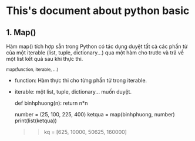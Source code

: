 # This's document about python basic
## 1. Map()

Hàm map() tích hợp sẵn trong Python có tác dụng duyệt tất cả các phần tử của một iterable (list, tuple, dictionary...) qua một hàm cho trước và trả về một list kết quả sau khi thực thi.

<sub> map(function, iterable, ...) </sub>

- function: Hàm thực thi cho từng phần tử trong iterable.
- iterable: một list, tuple, dictionary... muốn duyệt.

    def binhphuong(n):
    return n*n

    number = (25, 100, 225, 400)
    ketqua = map(binhphuong, number)
    print(list(ketqua))
    >>kq = [625, 10000, 50625, 160000]